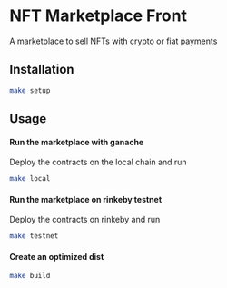 # NFT Marketplace Front

A marketplace to sell NFTs with crypto or fiat payments

## Installation

```bash
make setup
```

## Usage

#### Run the marketplace with ganache

Deploy the contracts on the local chain and run
```bash
make local
```

#### Run the marketplace on rinkeby testnet 

Deploy the contracts on rinkeby and run
```bash
make testnet
```

#### Create an optimized dist

```bash
make build
```
